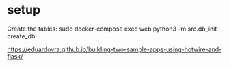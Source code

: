 # setup
Create the tables:
sudo docker-compose exec web python3 -m src.db_init create_db



https://eduardovra.github.io/building-two-sample-apps-using-hotwire-and-flask/
